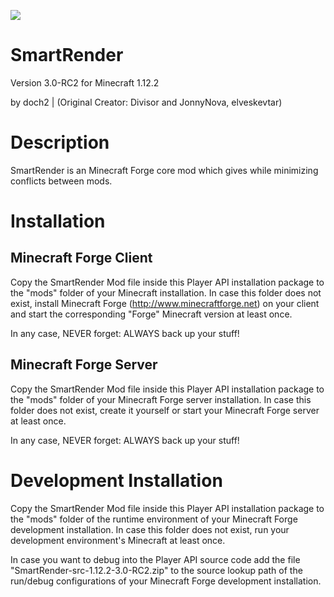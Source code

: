 [![](http://cf.way2muchnoise.eu/full_449535_downloads.svg)](https://www.curseforge.com/minecraft/mc-mods/smartrender)


SmartRender
===============

Version 3.0-RC2 for Minecraft 1.12.2

by doch2 | (Original Creator: Divisor and JonnyNova, elveskevtar)



Description
===========

SmartRender is an Minecraft Forge core mod which gives while minimizing conflicts between mods.



Installation
============

Minecraft Forge Client
----------------------

Copy the SmartRender Mod file inside this Player API installation package to the "mods" folder of your Minecraft installation. In case this folder does not exist, install Minecraft Forge (http://www.minecraftforge.net) on your client and start the corresponding "Forge" Minecraft version at least once.

In any case, NEVER forget: ALWAYS back up your stuff!


Minecraft Forge Server
----------------------

Copy the SmartRender Mod file inside this Player API installation package to the "mods" folder of your Minecraft Forge server installation. In case this folder does not exist, create it yourself or start your Minecraft Forge server at least once.

In any case, NEVER forget: ALWAYS back up your stuff!



Development Installation
========================

Copy the SmartRender Mod file inside this Player API installation package to the "mods" folder of the runtime environment of your Minecraft Forge development installation. In case this folder does not exist, run your development environment's Minecraft at least once.

In case you want to debug into the Player API source code add the file "SmartRender-src-1.12.2-3.0-RC2.zip" to the source lookup path of the run/debug configurations of your Minecraft Forge development installation.
